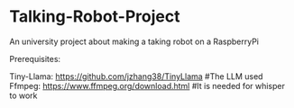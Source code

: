 # Talking-Robot-Project
An university project about making a taking robot on a RaspberryPi

Prerequisites:

Tiny-Llama: https://github.com/jzhang38/TinyLlama #The LLM used
Ffmpeg: https://www.ffmpeg.org/download.html #It is needed for whisper to work
